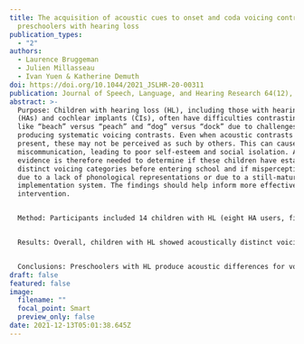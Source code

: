 ```yaml
---
title: The acquisition of acoustic cues to onset and coda voicing contrasts by
  preschoolers with hearing loss
publication_types:
  - "2"
authors:
  - Laurence Bruggeman
  - Julien Millasseau
  - Ivan Yuen & Katherine Demuth
doi: https://doi.org/10.1044/2021_JSLHR-20-00311
publication: Journal of Speech, Language, and Hearing Research 64(12), pp. 4631-4648
abstract: >-
  Purpose: Children with hearing loss (HL), including those with hearing aids
  (HAs) and cochlear implants (CIs), often have difficulties contrasting words
  like “beach” versus “peach” and “dog” versus “dock” due to challenges
  producing systematic voicing contrasts. Even when acoustic contrasts are
  present, these may not be perceived as such by others. This can cause
  miscommunication, leading to poor self-esteem and social isolation. Acoustic
  evidence is therefore needed to determine if these children have established
  distinct voicing categories before entering school and if misperceptions are
  due to a lack of phonological representations or due to a still-maturing
  implementation system. The findings should help inform more effective early
  intervention.


  Method: Participants included 14 children with HL (eight HA users, five CI users, and one bimodal) and 20 with normal hearing, all English-speaking preschoolers. In an elicited imitation task, they produced consonant–vowel–consonant minimal pair words that contrasted voicing in word-initial (onset) or word-final (coda) position at all three places of articulation (PoAs).


  Results: Overall, children with HL showed acoustically distinct voicing categories for both onsets and codas at all three PoAs. Contrasts were less systematic for codas than for onsets, as also confirmed by adults' perceptual ratings.


  Conclusions: Preschoolers with HL produce acoustic differences for voiced versus voiceless onsets and codas, indicating distinct phonological representations for both. Nonetheless, codas were less accurately perceived by adult raters, especially when produced by CI users. This suggests a protracted development of the phonetic implementation of codas, where CI users, in particular, may benefit from targeted intervention.
draft: false
featured: false
image:
  filename: ""
  focal_point: Smart
  preview_only: false
date: 2021-12-13T05:01:38.645Z
---
```

